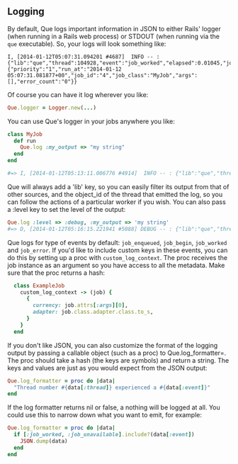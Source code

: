 ## Logging

By default, Que logs important information in JSON to either Rails' logger (when running in a Rails web process) or STDOUT (when running via the `que` executable). So, your logs will look something like:

```
I, [2014-01-12T05:07:31.094201 #4687]  INFO -- : {"lib":"que","thread":104928,"event":"job_worked","elapsed":0.01045,"job":{"priority":"1","run_at":"2014-01-12 05:07:31.081877+00","job_id":"4","job_class":"MyJob","args":[],"error_count":"0"}}
```

Of course you can have it log wherever you like:

```ruby
Que.logger = Logger.new(...)
```

You can use Que's logger in your jobs anywhere you like:

```ruby
class MyJob
  def run
    Que.log :my_output => "my string"
  end
end

#=> I, [2014-01-12T05:13:11.006776 #4914]  INFO -- : {"lib":"que","thread":24960,"my_output":"my string"}
```

Que will always add a 'lib' key, so you can easily filter its output from that of other sources, and the object_id of the thread that emitted the log, so you can follow the actions of a particular worker if you wish. You can also pass a :level key to set the level of the output:

```ruby
Que.log :level => :debug, :my_output => 'my string'
#=> D, [2014-01-12T05:16:15.221941 #5088] DEBUG -- : {"lib":"que","thread":24960,"my_output":"my string"}
```

Que logs for type of events by default: `job_enqueued`, `job_begin`, `job_worked` and `job_error`. If you'd like to include custom keys in these events, you can do this by setting up a proc with `custom_log_context`. The proc receives the job instance as an argument so you have access to all the metadata. Make sure that the proc returns a hash:

```ruby
  class ExampleJob
    custom_log_context -> (job) {
      {
        currency: job.attrs[:args][0],
        adapter: job.class.adapter.class.to_s,
      }
    }
  end
```

If you don't like JSON, you can also customize the format of the logging output by passing a callable object (such as a proc) to Que.log_formatter=. The proc should take a hash (the keys are symbols) and return a string. The keys and values are just as you would expect from the JSON output:

```ruby
Que.log_formatter = proc do |data|
  "Thread number #{data[:thread]} experienced a #{data[:event]}"
end
```

If the log formatter returns nil or false, a nothing will be logged at all. You could use this to narrow down what you want to emit, for example:

```ruby
Que.log_formatter = proc do |data|
  if [:job_worked, :job_unavailable].include?(data[:event])
    JSON.dump(data)
  end
end
```
